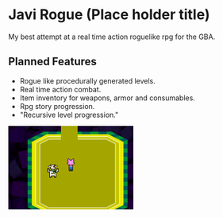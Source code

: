 # Javi Rogue (Place holder title)
My best attempt at a real time action roguelike rpg for the GBA.<br>

## Planned Features
* Rogue like procedurally generated levels.
* Real time action combat.
* Item inventory for weapons, armor and consumables.
* Rpg story progression.
* "Recursive level progression."

<img src="javi-rogue-0.png" width=50%>
